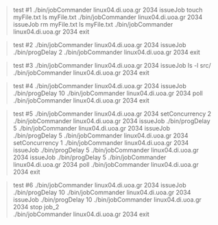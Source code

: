 > test #1
./bin/jobCommander linux04.di.uoa.gr 2034 issueJob touch myFile.txt
ls myFile.txt
./bin/jobCommander linux04.di.uoa.gr 2034 issueJob rm myFile.txt
ls myFile.txt
./bin/jobCommander linux04.di.uoa.gr 2034 exit

> test #2
./bin/jobCommander linux04.di.uoa.gr 2034 issueJob ./bin/progDelay 2
./bin/jobCommander linux04.di.uoa.gr 2034 exit

> test #3
./bin/jobCommander linux04.di.uoa.gr 2034 issueJob ls -l src/
./bin/jobCommander linux04.di.uoa.gr 2034 exit

> test #4
./bin/jobCommander linux04.di.uoa.gr 2034 issueJob ./bin/progDelay 10
./bin/jobCommander linux04.di.uoa.gr 2034 poll
./bin/jobCommander linux04.di.uoa.gr 2034 exit

> test #5
./bin/jobCommander linux04.di.uoa.gr 2034 setConcurrency 2 
./bin/jobCommander linux04.di.uoa.gr 2034 issueJob ./bin/progDelay 5 
./bin/jobCommander linux04.di.uoa.gr 2034 issueJob ./bin/progDelay 5 
./bin/jobCommander linux04.di.uoa.gr 2034 setConcurrency 1 
./bin/jobCommander linux04.di.uoa.gr 2034 issueJob ./bin/progDelay 5 
./bin/jobCommander linux04.di.uoa.gr 2034 issueJob ./bin/progDelay 5 
./bin/jobCommander linux04.di.uoa.gr 2034 poll
./bin/jobCommander linux04.di.uoa.gr 2034 exit

> test #6
./bin/jobCommander linux04.di.uoa.gr 2034 issueJob ./bin/progDelay 10 
./bin/jobCommander linux04.di.uoa.gr 2034 issueJob ./bin/progDelay 10 
./bin/jobCommander linux04.di.uoa.gr 2034 stop job_2       
./bin/jobCommander linux04.di.uoa.gr 2034 exit

